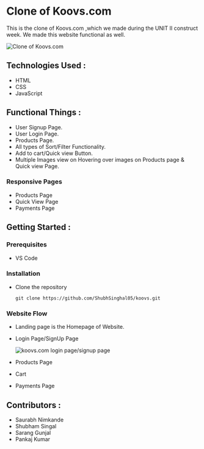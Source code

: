 # Clone of Koovs.com


This is the clone of Koovs.com ,which we made during the UNIT II construct week. We made this website functional as well.


![Clone of Koovs.com](https://miro.medium.com/max/875/1*9_Dsv9Wl1PStg6CtJnJFZg.jpeg)

## Technologies Used :
* HTML
* CSS
* JavaScript


## Functional Things :
* User Signup Page.
* User Login Page.
* Products Page.
* All types of Sort/Filter Functionality.
* Add to cart/Quick view Button.
* Multiple Images view on Hovering over images on Products page & Quick view Page.


### Responsive Pages
* Products Page
* Quick View Page
* Payments Page


## Getting Started :


### Prerequisites 
* VS Code


### Installation 
* Clone the repository
    ``` 
    git clone https://github.com/ShubhSinghal05/koovs.git
    ```
### Website Flow
* Landing page is the Homepage of Website.



* Login Page/SignUp Page

    ![koovs.com login page/signup page](https://i.imgur.com/bPA0nx6.gif)
* Products Page

  

* Cart
* Payments Page

## Contributors :
* Saurabh Nimkande
* Shubham Singal
* Sarang Gunjal
* Pankaj Kumar


